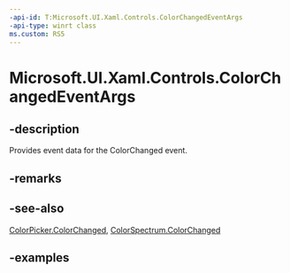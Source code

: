 ```yaml
---
-api-id: T:Microsoft.UI.Xaml.Controls.ColorChangedEventArgs
-api-type: winrt class
ms.custom: RS5
---
```

<!-- Class syntax.
public class ColorChangedEventArgs 
-->

# Microsoft.UI.Xaml.Controls.ColorChangedEventArgs

## -description

Provides event data for the ColorChanged event.

## -remarks

## -see-also

[ColorPicker.ColorChanged](colorpicker_colorchanged.md), [ColorSpectrum.ColorChanged](../microsoft.ui.xaml.controls.primitives/colorspectrum_colorchanged.md)

## -examples

